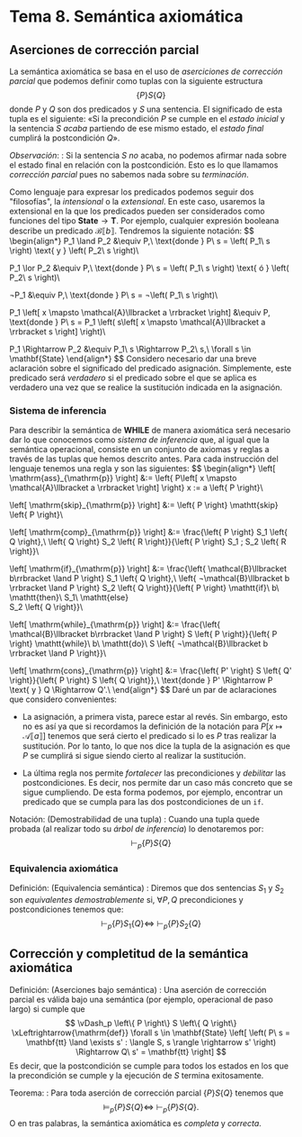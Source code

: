 # Tema 8. Semántica axiomática
## Aserciones de corrección parcial
La semántica axiomática se basa en el uso de *aserciciones de corrección
parcial* que podemos definir como tuplas con la siguiente estructura
$$
\left\{ P \right\} S \left\{ Q \right\}
$$
donde $P$ y $Q$ son dos predicados y $S$ una sentencia. El significado de esta
tupla es el siguiente: «Si la precondición $P$ se cumple en el *estado inicial* y
la sentencia $S$ *acaba* partiendo de ese mismo estado, el *estado final*
cumplirá la postcondición $Q$».

*Observación*:
: Si la sentencia $S$ *no* acaba, no podemos afirmar nada sobre el estado final
en relación con la postcondición. Esto es lo que llamamos *corrección parcial*
pues no sabemos nada sobre su *terminación*.

Como lenguaje para expresar los predicados podemos seguir dos "filosofías", la
*intensional* o la *extensional*. En este caso, usaremos la extensional en la
que los predicados pueden ser considerados como funciones del tipo
$\mathbf{State} \rightarrow \mathbf{T}$. Por ejemplo, cualquier expresión
booleana describe un predicado $\mathcal{B}\llbracket b \rrbracket$. Tendremos
la siguiente notación:
$$
\begin{align*}
P_1 \land P_2 &\equiv P,\ \text{donde } P\ s = \left( P_1\ s \right) \text{ y }
\left( P_2\ s \right)\\

P_1 \lor P_2 &\equiv P,\ \text{donde } P\ s = \left( P_1\ s \right) \text{ ó }
\left( P_2\ s \right)\\

¬P_1 &\equiv P,\ \text{donde } P\ s = ¬\left( P_1\ s \right)\\

P_1 \left[ x \mapsto \mathcal{A}\llbracket a \rrbracket \right] &\equiv P,\
\text{donde } P\ s = P_1 \left( s\left[ x \mapsto \mathcal{A}\llbracket a
\rrbracket s \right] \right)\\

P_1 \Rightarrow P_2 &\equiv P_1\ s \Rightarrow P_2\ s,\ \forall s \in
\mathbf{State}
\end{align*}
$$
Considero necesario dar una breve aclaración sobre el significado del predicado
asignación. Simplemente, este predicado será *verdadero* si el predicado sobre el
que se aplica es verdadero una vez que se realice la sustitución indicada en la
asignación.

### Sistema de inferencia
Para describir la semántica de **WHILE** de manera axiomática será necesario dar
lo que conocemos como *sistema de inferencia* que, al igual que la semántica
operacional, consiste en un conjunto de axiomas y reglas a través de las tuplas
que hemos descrito antes. Para cada instrucción del lenguaje tenemos una regla y
son las siguientes:
$$
\begin{align*}
\left[ \mathrm{ass}_{\mathrm{p}} \right] &:= \left\{ P\left[ x \mapsto
\mathcal{A}\llbracket a \rrbracket \right] \right\} x := a \left\{ P \right\}\\

\left[ \mathrm{skip}_{\mathrm{p}} \right] &:= \left\{ P \right\} \mathtt{skip}
\left\{ P \right\}\\

\left[ \mathrm{comp}_{\mathrm{p}} \right] &:= \frac{\left\{ P \right\} S_1
\left\{ Q \right\},\ \left\{ Q \right\} S_2 \left\{ R \right\}}{\left\{ P
\right\} S_1 ; S_2 \left\{ R \right\}}\\

\left[ \mathrm{if}_{\mathrm{p}} \right] &:= \frac{\left\{ \mathcal{B}\llbracket
b\rrbracket \land P \right\} S_1 \left\{ Q \right\},\ \left\{
¬\mathcal{B}\llbracket b \rrbracket \land P \right\} S_2 \left\{ Q
\right\}}{\left\{ P \right\} \mathtt{if}\ b\ \mathtt{then}\ S_1\ \mathtt{else}\
S_2 \left\{ Q \right\}}\\

\left[ \mathrm{while}_{\mathrm{p}} \right] &:= \frac{\left\{
\mathcal{B}\llbracket b\rrbracket \land P \right\} S \left\{ P \right\}}{\left\{
P \right\} \mathtt{while}\ b\ \mathtt{do}\ S \left\{ ¬\mathcal{B}\llbracket b
\rrbracket \land P \right\}}\\

\left[ \mathrm{cons}_{\mathrm{p}} \right] &:= \frac{\left\{ P' \right\} S
\left\{ Q' \right\}}{\left\{ P \right\} S \left\{ Q \right\}},\ \text{donde } P'
\Rightarrow P \text{ y } Q \Rightarrow Q'.\\
\end{align*}
$$
Daré un par de aclaraciones que considero convenientes:
- La asignación, a primera vista, parece estar al revés. Sin embargo, esto no es
    así ya que si recordamos la definición de la notación para $P\left[ x
    \mapsto \mathcal{A}\llbracket a \rrbracket \right]$ tenemos que será cierto
    el predicado si lo es $P$ tras realizar la sustitución. Por lo tanto, lo que
    nos dice la tupla de la asignación es que $P$ se cumplirá si sigue siendo
    cierto al realizar la sustitución.

- La última regla nos permite *fortalecer* las precondiciones y *debilitar* las
    postcondiciones. Es decir, nos permite dar un caso más concreto que se sigue
    cumpliendo. De esta forma podemos, por ejemplo, encontrar un predicado que
    se cumpla para las dos postcondiciones de un `if`.

Notación: (Demostrabilidad de una tupla)
: Cuando una tupla quede probada (al realizar todo su *árbol de inferencia*) lo
denotaremos por:
$$
\vdash_p \left\{ P \right\} S \left\{ Q \right\}
$$

### Equivalencia axiomática
Definición: (Equivalencia semántica)
: Diremos que dos sentencias $S_1$ y $S_2$ son *equivalentes demostrablemente*
si, $\forall P, Q$ precondiciones y postcondiciones tenemos que:
$$
\vdash_p \left\{ P \right\} S_1 \left\{ Q \right\} \Leftrightarrow\ \vdash_p
\left\{ P \right\} S_2 \left\{ Q \right\}
$$

## Corrección y completitud de la semántica axiomática
Definición: (Aserciones bajo semántica)
: Una aserción de corrección parcial es válida bajo una semántica (por ejemplo,
operacional de paso largo) si cumple que
$$
\vDash_p \left\{ P \right\} S \left\{ Q \right\} \xLeftrightarrow{\mathrm{def}}
\forall s \in \mathbf{State} \left[ \left( P\ s = \mathbf{tt} \land \exists s' :
\langle S, s \rangle \rightarrow s' \right) \Rightarrow Q\ s' = \mathbf{tt} \right]
$$
Es decir, que la postcondición se cumple para todos los estados en los que la
precondición se cumple y la ejecución de $S$ termina exitosamente.

Teorema:
: Para toda aserción de corrección parcial $\left\{ P \right\} S \left\{ Q
\right\}$ tenemos que
$$
\vDash_p \left\{ P \right\} S \left\{ Q \right\} \Leftrightarrow\ \vdash_p \left\{
P \right\} S \left\{ Q \right\}.
$$
O en tras palabras, la semántica axiomática es *completa* y *correcta*.
